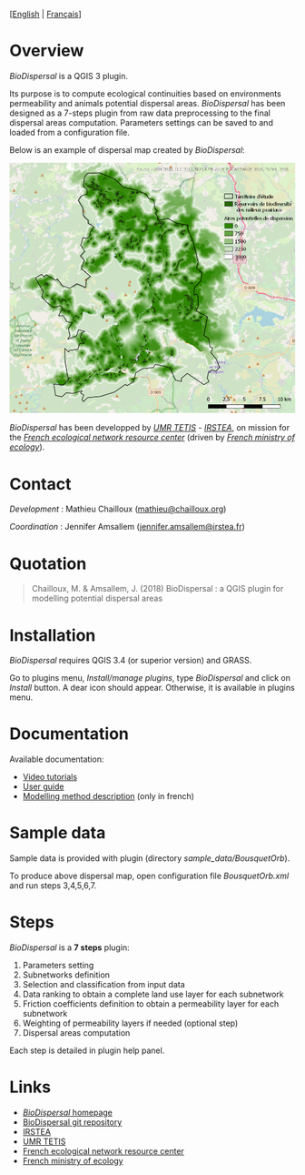 
[[English](https://github.com/MathieuChailloux/BioDispersal/blob/master/docs/drafts/README.md) | [Français](https://github.com/MathieuChailloux/BioDispersal/blob/master/docs/drafts/README_fr.md)]

# Overview

*BioDispersal* is a QGIS 3 plugin.

Its purpose is to compute ecological continuities based on environments permeability 
and animals potential dispersal areas.
*BioDispersal* has been designed as a 7-steps plugin from raw data preprocessing to 
the final dispersal areas computation.
Parameters settings can be saved to and loaded from a configuration file.

Below is an example of dispersal map created by *BioDispersal*:

![dispEx](/docs/pictures/BioDispersalExamplePicture.png)

*BioDispersal* has been developped by [*UMR TETIS*](https://www.umr-tetis.fr) - [*IRSTEA*](http://www.irstea.fr), 
on mission for the [*French ecological network resource center*](http://www.trameverteetbleue.fr/) 
(driven by [*French ministry of ecology*](https://www.ecologique-solidaire.gouv.fr/)).

# Contact

*Development* : Mathieu Chailloux (mathieu@chailloux.org)

*Coordination* : Jennifer Amsallem (jennifer.amsallem@irstea.fr)

# Quotation

> Chailloux, M. & Amsallem, J. (2018) BioDispersal : a QGIS plugin for modelling potential dispersal areas

# Installation

*BioDispersal* requires QGIS 3.4 (or superior version) and GRASS.

Go to plugins menu, *Install/manage plugins*, type *BioDispersal* and click on *Install* button. A dear icon should appear. Otherwise, it is available in plugins menu.

# Documentation

Available documentation:
 - [Video tutorials](https://www.youtube.com/channel/UCP4b6bnbXWO9FtzP1HAUQdw)
 - [User guide](https://github.com/MathieuChailloux/BioDispersal/blob/master/docs/en/BioDispersalUserGuide.pdf)
 - [Modelling method description](https://www.umr-tetis.fr/jdownloads/plateformes/MethodePermeabiliteMilieux.pdf) (only in french)

# Sample data

Sample data is provided with plugin (directory *sample_data/BousquetOrb*).

To produce above dispersal map, open configuration file *BousquetOrb.xml* 
and run steps 3,4,5,6,7.
 
# Steps

*BioDispersal* is a **7 steps** plugin:
 1. Parameters setting
 2. Subnetworks definition
 3. Selection and classification from input data
 4. Data ranking to obtain a complete land use layer for each subnetwork
 5. Friction coefficients definition to obtain a permeability layer for each subnetwork
 6. Weighting of permeability layers if needed (optional step)
 7. Dispersal areas computation
    
Each step is detailed in plugin help panel.
    
# Links
 - [*BioDispersal* homepage](https://www.umr-tetis.fr/index.php/fr/production/donnees-et-plateformes/plateformes/415-biodispersal)
 - [BioDispersal git repository](https://github.com/MathieuChailloux/BioDispersal)
 - [IRSTEA](http://www.irstea.fr)
 - [UMR TETIS](https://www.umr-tetis.fr)
 - [French ecological network resource center](http://www.trameverteetbleue.fr/)
 - [French ministry of ecology](https://www.ecologique-solidaire.gouv.fr/)

